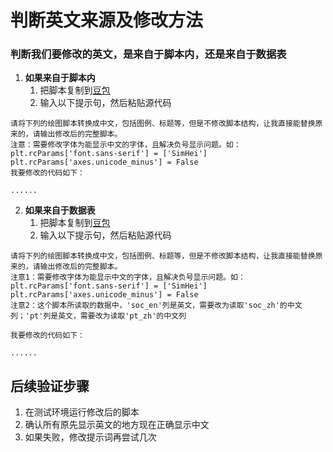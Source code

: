 
 # 判断英文来源及修改方法

### 判断我们要修改的英文，是来自于脚本内，还是来自于数据表

1. **如果来自于脚本内**
   1. 把脚本复制到[豆包](https://www.doubao.com/chat/)
   2. 输入以下提示句，然后粘贴源代码
```
请将下列的绘图脚本转换成中文，包括图例、标题等，但是不修改脚本结构，让我直接能替换原来的，请输出修改后的完整脚本。
注意：需要修改字体为能显示中文的字体，且解决负号显示问题。如：
plt.rcParams['font.sans-serif'] = ['SimHei']
plt.rcParams['axes.unicode_minus'] = False
我要修改的代码如下：

......

```

2. **如果来自于数据表**
   1. 把脚本复制到[豆包](https://www.doubao.com/chat/)
   2. 输入以下提示句，然后粘贴源代码
```
请将下列的绘图脚本转换成中文，包括图例、标题等，但是不修改脚本结构，让我直接能替换原来的，请输出修改后的完整脚本。
注意1：需要修改字体为能显示中文的字体，且解决负号显示问题。如：
plt.rcParams['font.sans-serif'] = ['SimHei']
plt.rcParams['axes.unicode_minus'] = False
注意2：这个脚本所读取的数据中，'soc_en'列是英文，需要改为读取'soc_zh'的中文列；'pt'列是英文，需要改为读取'pt_zh'的中文列

我要修改的代码如下：

......

```

## 后续验证步骤
1. 在测试环境运行修改后的脚本
2. 确认所有原先显示英文的地方现在正确显示中文
3. 如果失败，修改提示词再尝试几次


   
   
